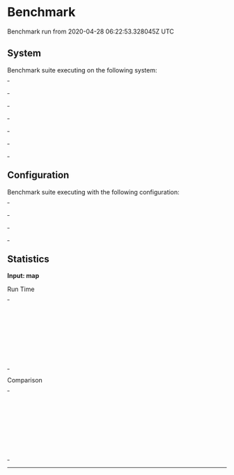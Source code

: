 # Benchmark

Benchmark run from 2020-04-28 06:22:53.328045Z UTC

## System

Benchmark suite executing on the following system:

<table style="width: 1%">
  <tr>
    <th style="width: 1%; white-space: nowrap">Operating System</th>
    <td>macOS</td>
  </tr><tr>
    <th style="white-space: nowrap">CPU Information</th>
    <td style="white-space: nowrap">Intel(R) Core(TM) i5-9600K CPU @ 3.70GHz</td>
  </tr><tr>
    <th style="white-space: nowrap">Number of Available Cores</th>
    <td style="white-space: nowrap">6</td>
  </tr><tr>
    <th style="white-space: nowrap">Available Memory</th>
    <td style="white-space: nowrap">32 GB</td>
  </tr><tr>
    <th style="white-space: nowrap">Elixir Version</th>
    <td style="white-space: nowrap">1.10.3</td>
  </tr><tr>
    <th style="white-space: nowrap">Erlang Version</th>
    <td style="white-space: nowrap">22.3.3</td>
  </tr>
</table>

## Configuration

Benchmark suite executing with the following configuration:

<table style="width: 1%">
  <tr>
    <th style="width: 1%">:time</th>
    <td style="white-space: nowrap">5 s</td>
  </tr><tr>
    <th>:parallel</th>
    <td style="white-space: nowrap">1</td>
  </tr><tr>
    <th>:warmup</th>
    <td style="white-space: nowrap">2 s</td>
  </tr>
</table>

## Statistics


__Input: map__

Run Time
<table style="width: 1%">
  <tr>
    <th>Name</th>
    <th style="text-align: right">IPS</th>
    <th style="text-align: right">Average</th>
    <th style="text-align: right">Devitation</th>
    <th style="text-align: right">Median</th>
    <th style="text-align: right">99th&nbsp;%</th>
  </tr>
  <tr>
    <td style="white-space: nowrap">Erlang map access</td>
    <td style="white-space: nowrap; text-align: right">23.82 M</td>
    <td style="white-space: nowrap; text-align: right">41.97 ns</td>
    <td style="white-space: nowrap; text-align: right">±1242.15%</td>
    <td style="white-space: nowrap; text-align: right">0 ns</td>
    <td style="white-space: nowrap; text-align: right">90 ns</td>
  </tr>
  <tr>
    <td style="white-space: nowrap">Pattern match</td>
    <td style="white-space: nowrap; text-align: right">8.04 M</td>
    <td style="white-space: nowrap; text-align: right">124.40 ns</td>
    <td style="white-space: nowrap; text-align: right">±5450.55%</td>
    <td style="white-space: nowrap; text-align: right">0 ns</td>
    <td style="white-space: nowrap; text-align: right">990 ns</td>
  </tr>
  <tr>
    <td style="white-space: nowrap">Map.get/2</td>
    <td style="white-space: nowrap; text-align: right">7.03 M</td>
    <td style="white-space: nowrap; text-align: right">142.31 ns</td>
    <td style="white-space: nowrap; text-align: right">±4591.43%</td>
    <td style="white-space: nowrap; text-align: right">0 ns</td>
    <td style="white-space: nowrap; text-align: right">990 ns</td>
  </tr>
  <tr>
    <td style="white-space: nowrap">Access</td>
    <td style="white-space: nowrap; text-align: right">6.59 M</td>
    <td style="white-space: nowrap; text-align: right">151.82 ns</td>
    <td style="white-space: nowrap; text-align: right">±4599.87%</td>
    <td style="white-space: nowrap; text-align: right">0 ns</td>
    <td style="white-space: nowrap; text-align: right">990 ns</td>
  </tr>
  <tr>
    <td style="white-space: nowrap">Kernel.get_in/2</td>
    <td style="white-space: nowrap; text-align: right">5.18 M</td>
    <td style="white-space: nowrap; text-align: right">193.04 ns</td>
    <td style="white-space: nowrap; text-align: right">±3953.09%</td>
    <td style="white-space: nowrap; text-align: right">0 ns</td>
    <td style="white-space: nowrap; text-align: right">990 ns</td>
  </tr>
</table>
Comparison
<table style="width: 1%">
  <tr>
    <th>Name</th>
    <th style="text-align: right">IPS</th>
    <th style="text-align: right">Slower</th>
  <tr>
    <td style="white-space: nowrap">Erlang map access</td>
    <td style="white-space: nowrap;text-align: right">23.82 M</td>
    <td>&nbsp;</td>
  </tr>
  <tr>
    <td style="white-space: nowrap">Pattern match</td>
    <td style="white-space: nowrap; text-align: right">8.04 M</td>
    <td style="white-space: nowrap; text-align: right">2.96x</td>
  </tr>
  <tr>
    <td style="white-space: nowrap">Map.get/2</td>
    <td style="white-space: nowrap; text-align: right">7.03 M</td>
    <td style="white-space: nowrap; text-align: right">3.39x</td>
  </tr>
  <tr>
    <td style="white-space: nowrap">Access</td>
    <td style="white-space: nowrap; text-align: right">6.59 M</td>
    <td style="white-space: nowrap; text-align: right">3.62x</td>
  </tr>
  <tr>
    <td style="white-space: nowrap">Kernel.get_in/2</td>
    <td style="white-space: nowrap; text-align: right">5.18 M</td>
    <td style="white-space: nowrap; text-align: right">4.6x</td>
  </tr>
</table>
<hr/>
